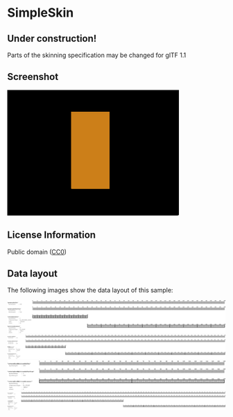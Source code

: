 # SimpleSkin

## Under construction! 

Parts of the skinning specification may be changed for glTF 1.1

## Screenshot

![screenshot](screenshot/screenshot.gif)

## License Information

Public domain ([CC0](https://creativecommons.org/publicdomain/zero/1.0/))

## Data layout

The following images show the data layout of this sample:

![skinGeometry](screenshot/skinGeometry.png)
![skinAnimation](screenshot/skinAnimation.png)
![inverseBindMatrices](screenshot/inverseBindMatrices.png)
![skinningData](screenshot/skinningData.png)

